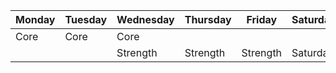 | Monday | Tuesday | Wednesday | Thursday | Friday | Saturday | Sunday |  
| ---- | ---- | ---- | ---- | ---- | ---- | ---- |  
| Core | Core | Core |  |  |  |  |
|  |  | Strength | Strength | Strength | Saturday | Sunday || Monday | Tuesday | Wednesday | Thursday | Friday | Saturday | Sunday |